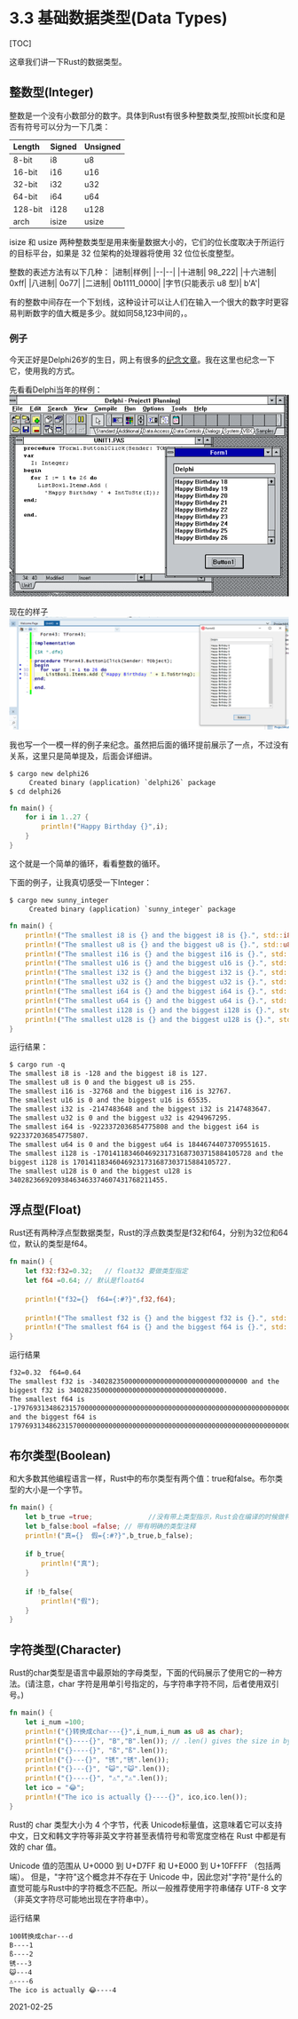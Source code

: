 # 3.3 基础数据类型(Data Types)

[TOC]

这章我们讲一下Rust的数据类型。

## 整数型(Integer)
整数是一个没有小数部分的数字。具体到Rust有很多种整数类型,按照bit长度和是否有符号可以分为一下几类：


|Length|Signed|Unsigned|
|:--|:--|:--|
|8-bit|i8|u8|
|16-bit|i16|u16|
 |32-bit|i32|u32|
 |64-bit|i64|u64|
 |128-bit|i128|u128|
 |arch|isize|usize|

isize 和 usize 两种整数类型是用来衡量数据大小的，它们的位长度取决于所运行的目标平台，如果是 32 位架构的处理器将使用 32 位位长度整型。

整数的表述方法有以下几种：
|进制|样例|
|--|--|
|十进制|	98_222|
|十六进制|	0xff|
|八进制|	0o77|
|二进制|	0b1111_0000|
|字节(只能表示 u8 型)|	b'A'|

有的整数中间存在一个下划线，这种设计可以让人们在输入一个很大的数字时更容易判断数字的值大概是多少。就如同58,123中间的，。

### 例子
今天正好是Delphi26岁的生日，网上有很多的[纪念文章](https://blogs.embarcadero.com/26-years-of-delphi/)。我在这里也纪念一下它，使用我的方式。

先看看Delphi当年的样例：
![delphi01](./chapter03_delphi01.png)

现在的样子
![delphi02](./chapter03_delphi02.png)

我也写一个一模一样的例子来纪念。虽然把后面的循环提前展示了一点，不过没有关系，这里只是简单提及，后面会详细讲。

```shell
$ cargo new delphi26
     Created binary (application) `delphi26` package
$ cd delphi26
```

```rust
fn main() {
    for i in 1..27 {
        println!("Happy Birthday {}",i);
    }
}
```
这个就是一个简单的循环，看看整数的循环。

下面的例子，让我真切感受一下Integer：

```shell
$ cargo new sunny_integer
     Created binary (application) `sunny_integer` package
```

```rust
fn main() {
    println!("The smallest i8 is {} and the biggest i8 is {}.", std::i8::MIN, std::i8::MAX); // hint: printing std::i8::MIN means "print MIN inside of the i8 section in the standard library"
    println!("The smallest u8 is {} and the biggest u8 is {}.", std::u8::MIN, std::u8::MAX);
    println!("The smallest i16 is {} and the biggest i16 is {}.", std::i16::MIN, std::i16::MAX);
    println!("The smallest u16 is {} and the biggest u16 is {}.", std::u16::MIN, std::u16::MAX);
    println!("The smallest i32 is {} and the biggest i32 is {}.", std::i32::MIN, std::i32::MAX);
    println!("The smallest u32 is {} and the biggest u32 is {}.", std::u32::MIN, std::u32::MAX);
    println!("The smallest i64 is {} and the biggest i64 is {}.", std::i64::MIN, std::i64::MAX);
    println!("The smallest u64 is {} and the biggest u64 is {}.", std::u64::MIN, std::u64::MAX);
    println!("The smallest i128 is {} and the biggest i128 is {}.", std::i128::MIN, std::i128::MAX);
    println!("The smallest u128 is {} and the biggest u128 is {}.", std::u128::MIN, std::u128::MAX);
}
```

运行结果：

```shell
$ cargo run -q
The smallest i8 is -128 and the biggest i8 is 127.
The smallest u8 is 0 and the biggest u8 is 255.
The smallest i16 is -32768 and the biggest i16 is 32767.
The smallest u16 is 0 and the biggest u16 is 65535.
The smallest i32 is -2147483648 and the biggest i32 is 2147483647.
The smallest u32 is 0 and the biggest u32 is 4294967295.
The smallest i64 is -9223372036854775808 and the biggest i64 is 9223372036854775807.
The smallest u64 is 0 and the biggest u64 is 18446744073709551615.
The smallest i128 is -170141183460469231731687303715884105728 and the biggest i128 is 170141183460469231731687303715884105727.
The smallest u128 is 0 and the biggest u128 is 340282366920938463463374607431768211455.
```

## 浮点型(Float)
Rust还有两种浮点型数据类型，Rust的浮点数类型是f32和f64，分别为32位和64位，默认的类型是f64。

```rust
fn main() {
    let f32:f32=0.32;   // float32 要做类型指定
    let f64 =0.64; // 默认是float64

    println!("f32={}  f64={:#?}",f32,f64);

    println!("The smallest f32 is {} and the biggest f32 is {}.", std::f32::MIN, std::f32::MAX); 
    println!("The smallest f64 is {} and the biggest f64 is {}.", std::f64::MIN, std::f64::MAX);
}
```

运行结果
```shell
f32=0.32  f64=0.64
The smallest f32 is -340282350000000000000000000000000000000 and the biggest f32 is 340282350000000000000000000000000000000.
The smallest f64 is -179769313486231570000000000000000000000000000000000000000000000000000000000000000000000000000000000000000000000000000000000000000000000000000000000000000000000000000000000000000000000000000000000000000000000000000000000000000000000000000000000000000000000000000000000000000000000000000000000000000000000000000 and the biggest f64 is 179769313486231570000000000000000000000000000000000000000000000000000000000000000000000000000000000000000000000000000000000000000000000000000000000000000000000000000000000000000000000000000000000000000000000000000000000000000000000000000000000000000000000000000000000000000000000000000000000000000000000000000.
```
## 布尔类型(Boolean)
和大多数其他编程语言一样，Rust中的布尔类型有两个值：true和false。布尔类型的大小是一个字节。

```rust
fn main() {
    let b_true =true;              //没有带上类型指示，Rust会在编译的时候做判断
    let b_false:bool =false; // 带有明确的类型注释
    println!("真={}  假={:#?}",b_true,b_false);

    if b_true{
        println!("真");
    }

    if !b_false{
        println!("假");
    }
}
```

## 字符类型(Character)
Rust的char类型是语言中最原始的字母类型，下面的代码展示了使用它的一种方法。(请注意，char 字符是用单引号指定的，与字符串字符不同，后者使用双引号。)

```rust
fn main() {
    let i_num =100;
    println!("{}转换成char---{}",i_num,i_num as u8 as char);
    println!("{}----{}", "B","B".len()); // .len() gives the size in bytes
    println!("{}----{}", "ß","ß".len());
    println!("{}---{}", "锈","锈".len());
    println!("{}---{}", "😺","😺".len());
    println!("{}----{}", "⚠️","⚠️".len());
    let ico = "😂";
    println!("The ico is actually {}----{}", ico,ico.len());
}
```

Rust的 char 类型大小为 4 个字节，代表 Unicode标量值，这意味着它可以支持中文，日文和韩文字符等非英文字符甚至表情符号和零宽度空格在 Rust 中都是有效的 char 值。

Unicode 值的范围从 U+0000 到 U+D7FF 和 U+E000 到 U+10FFFF （包括两端）。 但是，"字符"这个概念并不存在于 Unicode 中，因此您对"字符"是什么的直觉可能与Rust中的字符概念不匹配。所以一般推荐使用字符串储存 UTF-8 文字（非英文字符尽可能地出现在字符串中）。

运行结果

```shell
100转换成char---d
B----1
ß----2
锈---3
😺---4
⚠️----6
The ico is actually 😂----4
```





2021-02-25